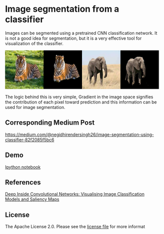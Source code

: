 # Image segmentation from a classifier

Images can be segmented using a pretrained CNN classification network. It is not a good idea for segmentation, but it is a very effective tool for visualization of the classifier.

![GitHub Logo](/images/segemented_images.jpg)


The logic behind this is very simple, Gradient in the image space signifies the contribution of each pixel toward prediction and this information can be used for image segmentation.

## Corresponding Medium Post
https://medium.com/@negidhirendersingh26/image-segmentation-using-classifier-82f2085f5bc6

## Demo
[Ipython notebook](image_segmentation.ipynb)

## References
[Deep Inside Convolutional Networks: Visualising Image Classification Models and Saliency Maps](https://arxiv.org/abs/1312.6034)


## License
The Apache License 2.0. Please see the [license file](LICENSE) for more informat
